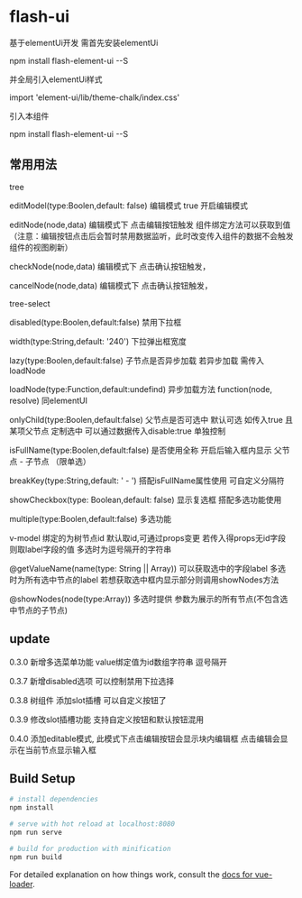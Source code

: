 # flash-ui

基于elementUi开发  需首先安装elementUi 

npm install flash-element-ui --S

并全局引入elementUi样式

import 'element-ui/lib/theme-chalk/index.css'

引入本组件

npm install flash-element-ui --S

## 常用用法
tree

editModel(type:Boolen,default: false) 编辑模式 true 开启编辑模式

editNode(node,data) 编辑模式下 点击编辑按钮触发 组件绑定方法可以获取到值（注意：编辑按钮点击后会暂时禁用数据监听，此时改变传入组件的数据不会触发组件的视图刷新）

checkNode(node,data) 编辑模式下 点击确认按钮触发，

cancelNode(node,data) 编辑模式下 点击确认按钮触发，

tree-select 

disabled(type:Boolen,default:false) 禁用下拉框

width(type:String,default: '240') 下拉弹出框宽度 

lazy(type:Boolen,default:false) 子节点是否异步加载 若异步加载 需传入loadNode

loadNode(type:Function,default:undefind) 异步加载方法 function(node, resolve) 同elementUI

onlyChild(type:Boolen,default:false) 父节点是否可选中 默认可选 如传入true 且某项父节点 定制选中 可以通过数据传入disable:true 单独控制

isFullName(type:Boolen,default:false) 是否使用全称  开启后输入框内显示 父节点 - 子节点 （限单选）

breakKey(type:String,default: ' - ') 搭配isFullName属性使用  可自定义分隔符

showCheckbox(type: Boolean,default: false) 显示复选框 搭配多选功能使用
      
multiple(type:Boolen,default:false) 多选功能

v-model 绑定的为树节点id 默认取id,可通过props变更 若传入得props无id字段则取label字段的值 多选时为逗号隔开的字符串

@getValueName(name(type: String || Array)) 可以获取选中的字段label 多选时为所有选中节点的label 若想获取选中框内显示部分则调用showNodes方法

@showNodes(node(type:Array)) 多选时提供 参数为展示的所有节点(不包含选中节点的子节点)

## update

0.3.0 新增多选菜单功能 value绑定值为id数组字符串 逗号隔开

0.3.7 新增disabled选项 可以控制禁用下拉选择

0.3.8 树组件 添加slot插槽 可以自定义按钮了

0.3.9 修改slot插槽功能 支持自定义按钮和默认按钮混用 

0.4.0 添加editable模式, 此模式下点击编辑按钮会显示块内编辑框 点击编辑会显示在当前节点显示输入框

## Build Setup

``` bash
# install dependencies
npm install

# serve with hot reload at localhost:8080
npm run serve

# build for production with minification
npm run build
```

For detailed explanation on how things work, consult the [docs for vue-loader](http://vuejs.github.io/vue-loader).
